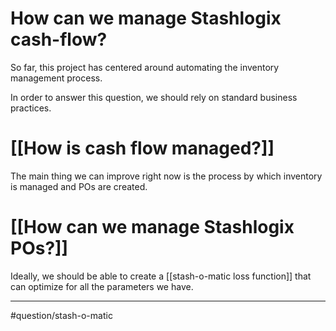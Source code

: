 # How can we manage Stashlogix cash-flow?
So far, this project has centered around automating the inventory management process. 

In order to answer this question, we should rely on standard business practices.
# [[How is cash flow managed?]]

The main thing we can improve right now is the process by which inventory is managed and POs are created. 
# [[How can we manage Stashlogix POs?]]

Ideally, we should be able to create a [[stash-o-matic loss function]] that can optimize for all the parameters we have.

---
#question/stash-o-matic